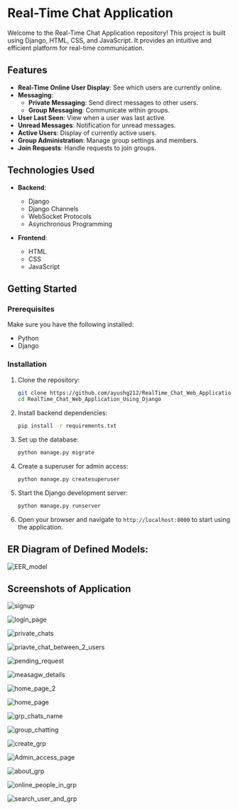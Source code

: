 # Real-Time Chat Application

Welcome to the Real-Time Chat Application repository! This project is built using Django, HTML, CSS, and JavaScript. It provides an intuitive and efficient platform for real-time communication.

## Features

- **Real-Time Online User Display**: See which users are currently online.
- **Messaging**:
  - **Private Messaging**: Send direct messages to other users.
  - **Group Messaging**: Communicate within groups.
- **User Last Seen**: View when a user was last active.
- **Unread Messages**: Notification for unread messages.
- **Active Users**: Display of currently active users.
- **Group Administration**: Manage group settings and members.
- **Join Requests**: Handle requests to join groups.

## Technologies Used

- **Backend**:
  - Django
  - Django Channels
  - WebSocket Protocols
  - Asynchronous Programming

- **Frontend**:
  - HTML
  - CSS
  - JavaScript

## Getting Started

### Prerequisites

Make sure you have the following installed:

- Python 
- Django 

### Installation

1. Clone the repository:

    ```bash
    git clone https://github.com/ayushg212/RealTime_Chat_Web_Application_Using_Django.git 
    cd RealTime_Chat_Web_Application_Using_Django
    ```

2. Install backend dependencies:

    ```bash
    pip install -r requirements.txt
    ```

3. Set up the database:

    ```bash
    python manage.py migrate
    ```

4. Create a superuser for admin access:

    ```bash
    python manage.py createsuperuser
    ```

5. Start the Django development server:

    ```bash
    python manage.py runserver
    ```

6. Open your browser and navigate to `http://localhost:8000` to start using the application.

## ER Diagram of Defined Models:
![EER_model](https://github.com/user-attachments/assets/e17a1137-4de5-4253-97c5-061b44e0fe34)

## Screenshots of Application

![signup](https://github.com/user-attachments/assets/cf23850d-cdf0-4a5b-8e08-ed545b9d6360)

![login_page](https://github.com/user-attachments/assets/fb638643-ce5a-4afe-9ad9-f5b1d5430cf2)

![private_chats](https://github.com/user-attachments/assets/e4c88be2-4a2b-466f-b5dd-8df3908df122)

![priavte_chat_between_2_users](https://github.com/user-attachments/assets/e4fcf3a0-e600-477e-b019-5d849f16653c)

![pending_request](https://github.com/user-attachments/assets/0f4ab06a-b613-4a64-86c4-d0f970fb3539)

![measagw_details](https://github.com/user-attachments/assets/46063d2c-003c-45e8-ae70-2415efd83a4a)

![home_page_2](https://github.com/user-attachments/assets/b74aef0c-b292-4609-8aa9-e96b36c354c7)

![home_page](https://github.com/user-attachments/assets/c44be5e2-9fa6-4108-8443-fc48cc5c2119)

![grp_chats_name](https://github.com/user-attachments/assets/19b2afcb-507f-4d97-9d9e-c154619593fd)

![group_chatting](https://github.com/user-attachments/assets/cd605c63-bfda-41ed-ac44-95a479b90883)

![create_grp](https://github.com/user-attachments/assets/e46b66dd-1ad9-498b-9215-70feb2719a6d)

![Admin_access_page](https://github.com/user-attachments/assets/547ddeb5-ae9d-4a02-9bde-40dc8e20e858)

![about_grp](https://github.com/user-attachments/assets/0eff76e0-ab24-4f5d-a08c-39c6a74dc5d1)

![online_people_in_grp](https://github.com/user-attachments/assets/28e5870f-6f03-46b4-9063-fb3888a3b77d)

![search_user_and_grp](https://github.com/user-attachments/assets/f593cf03-6a8e-405c-a8a4-44bc87fb98bf)

